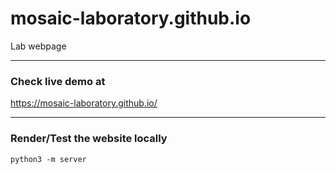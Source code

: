 # mosaic-laboratory.github.io
Lab webpage

---

### Check live demo at
https://mosaic-laboratory.github.io/

---

### Render/Test the website locally
```
python3 -m server
```
